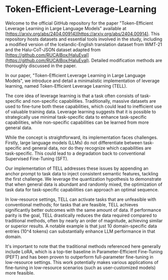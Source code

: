 # Token-Efficient-Leverage-Learning

Welcome to the official GitHub repository for the paper "Token-Efficient Leverage Learning in Large Language Models" available at [https://arxiv.org/abs/2404.00914](https://arxiv.org/abs/2404.00914). This repository hosts datasets and essential tools involved in the study, including a modified version of the Icelandic-English translation dataset from WMT-21 and the Halu-CoT-JSON dataset adapted from [https://github.com/RUCAIBox/HaluEval](https://github.com/RUCAIBox/HaluEval). Detailed modification methods are thoroughly discussed in the paper.

In our paper, "Token-Efficient Leverage Learning in Large Language Models", we introduce and detail a minimalistic implementation of leverage learning, named Token-Efficient Leverage Learning (TELL). 

The core idea of leverage learning is that a task often consists of task-specific and non-specific capabilities. Traditionally, massive datasets are used to fine-tune both these capabilities, which could lead to inefficient use of valuable training data. Leverage learning suggests that it is possible to strategically use minimal task-specific data to enhance task-specific capabilities, while non-specific capabilities can be learned from more general data.

While the concept is straightforward, its implementation faces challenges. Firstly, large language models (LLMs) do not differentiate between task-specific and general data, nor do they recognize which capabilities are task-specific. This could lead to a degradation back to conventional Supervised Fine-Tuning (SFT). 

Our implementation of TELL addresses these issues by appending an anchor prompt to task data to inject consistent semantic features, tackling the first challenge. We leverage the quantization hypothesis to demonstrate that when general data is abundant and randomly mixed, the optimization of task data for task-specific capabilities can approach an optimal sequence.

In low-resource settings, TELL can activate tasks that are unfeasible with conventional methods; for tasks that are feasible, TELL achieves significantly better outcomes with the same amount of data. If performance parity is the goal, TELL drastically reduces the data required compared to traditional methods, often by nearly an order of magnitude, achieving similar or superior results. A notable example is that just 10 domain-specific data entries (10^4 tokens) can substantially enhance LLM performance in that domain.

It's important to note that the traditional methods referenced here generally include LoRA, which is a top-tier baseline in Parameter-Efficient Fine-Tuning (PEFT) and has been proven to outperform full-parameter fine-tuning in low-resource settings. This work potentially makes various applications of fine-tuning in low-resource scenarios (such as user-customized models) more feasible.

